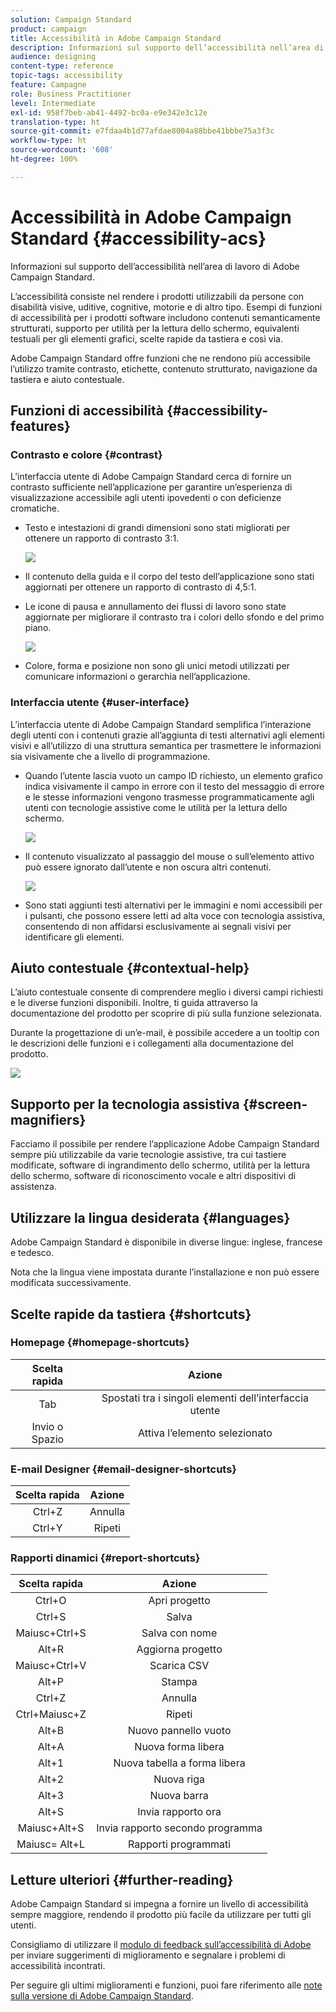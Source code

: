 ```yaml
---
solution: Campaign Standard
product: campaign
title: Accessibilità in Adobe Campaign Standard
description: Informazioni sul supporto dell’accessibilità nell’area di lavoro di Adobe Campaign Standard.
audience: designing
content-type: reference
topic-tags: accessibility
feature: Campagne
role: Business Practitioner
level: Intermediate
exl-id: 958f7beb-ab41-4492-bc0a-e9e342e3c12e
translation-type: ht
source-git-commit: e7fdaa4b1d77afdae8004a88bbe41bbbe75a3f3c
workflow-type: ht
source-wordcount: '608'
ht-degree: 100%

---
```


# Accessibilità in Adobe Campaign Standard {#accessibility-acs}

Informazioni sul supporto dell’accessibilità nell’area di lavoro di Adobe Campaign Standard.

L’accessibilità consiste nel rendere i prodotti utilizzabili da persone con disabilità visive, uditive, cognitive, motorie e di altro tipo. Esempi di funzioni di accessibilità per i prodotti software includono contenuti semanticamente strutturati, supporto per utilità per la lettura dello schermo, equivalenti testuali per gli elementi grafici, scelte rapide da tastiera e così via.

 Adobe Campaign Standard offre funzioni che ne rendono più accessibile l’utilizzo tramite contrasto, etichette, contenuto strutturato, navigazione da tastiera e aiuto contestuale.

## Funzioni di accessibilità {#accessibility-features}

### Contrasto e colore {#contrast}

L’interfaccia utente di Adobe Campaign Standard cerca di fornire un contrasto sufficiente nell’applicazione per garantire un’esperienza di visualizzazione accessibile agli utenti ipovedenti o con deficienze cromatiche.

* Testo e intestazioni di grandi dimensioni sono stati migliorati per ottenere un rapporto di contrasto 3:1.

   ![](assets/accessibility_2.png)

* Il contenuto della guida e il corpo del testo dell’applicazione sono stati aggiornati per ottenere un rapporto di contrasto di 4,5:1.

* Le icone di pausa e annullamento dei flussi di lavoro sono state aggiornate per migliorare il contrasto tra i colori dello sfondo e del primo piano.

   ![](assets/accessibility_1.png)

* Colore, forma e posizione non sono gli unici metodi utilizzati per comunicare informazioni o gerarchia nell’applicazione.

### Interfaccia utente {#user-interface}

L’interfaccia utente di Adobe Campaign Standard semplifica l’interazione degli utenti con i contenuti grazie all’aggiunta di testi alternativi agli elementi visivi e all’utilizzo di una struttura semantica per trasmettere le informazioni sia visivamente che a livello di programmazione.

* Quando l’utente lascia vuoto un campo ID richiesto, un elemento grafico indica visivamente il campo in errore con il testo del messaggio di errore e le stesse informazioni vengono trasmesse programmaticamente agli utenti con tecnologie assistive come le utilità per la lettura dello schermo.

   ![](assets/accessibility_3.png)

* Il contenuto visualizzato al passaggio del mouse o sull’elemento attivo può essere ignorato dall’utente e non oscura altri contenuti.

   ![](assets/accessibility_4.png)

* Sono stati aggiunti testi alternativi per le immagini e nomi accessibili per i pulsanti, che possono essere letti ad alta voce con tecnologia assistiva, consentendo di non affidarsi esclusivamente ai segnali visivi per identificare gli elementi.

<!--
### Create responsive resize for multiple devices {#resize-devices}

When designing for multiple devices and platforms, it's important to create a seamless experience for screen sizes across mobile and desktop resolutions.

Adobe Campaign Standard allows you to design and test emails and push notifications on different devices such as: iPhone, Android devices, iPad, Android tablet and desktop.

![](assets/accessibility_6.png)
-->

## Aiuto contestuale {#contextual-help}

L’aiuto contestuale consente di comprendere meglio i diversi campi richiesti e le diverse funzioni disponibili. Inoltre, ti guida attraverso la documentazione del prodotto per scoprire di più sulla funzione selezionata.

Durante la progettazione di un’e-mail, è possibile accedere a un tooltip con le descrizioni delle funzioni e i collegamenti alla documentazione del prodotto.

![](assets/accessibility_7.png)

## Supporto per la tecnologia assistiva {#screen-magnifiers}

Facciamo il possibile per rendere l’applicazione Adobe Campaign Standard sempre più utilizzabile da varie tecnologie assistive, tra cui tastiere modificate, software di ingrandimento dello schermo, utilità per la lettura dello schermo, software di riconoscimento vocale e altri dispositivi di assistenza.

## Utilizzare la lingua desiderata {#languages}

 Adobe Campaign Standard è disponibile in diverse lingue: inglese, francese e tedesco.

Nota che la lingua viene impostata durante l’installazione e non può essere modificata successivamente.

## Scelte rapide da tastiera {#shortcuts}

### Homepage {#homepage-shortcuts}

| Scelta rapida | Azione |
|:-:|:-:|
| Tab | Spostati tra i singoli elementi dell’interfaccia utente |
| Invio o Spazio | Attiva l’elemento selezionato |

### E-mail Designer {#email-designer-shortcuts}

| Scelta rapida | Azione |
|:-:|:-:|
| Ctrl+Z | Annulla |
| Ctrl+Y | Ripeti |

### Rapporti dinamici {#report-shortcuts}

| Scelta rapida | Azione |
|:-:|:-:|
| Ctrl+O | Apri progetto |
| Ctrl+S | Salva |
| Maiusc+Ctrl+S | Salva con nome |
| Alt+R | Aggiorna progetto |
| Maiusc+Ctrl+V | Scarica CSV |
| Alt+P | Stampa |
| Ctrl+Z | Annulla |
| Ctrl+Maiusc+Z | Ripeti |
| Alt+B | Nuovo pannello vuoto |
| Alt+A | Nuova forma libera |
| Alt+1 | Nuova tabella a forma libera |
| Alt+2 | Nuova riga |
| Alt+3 | Nuova barra |
| Alt+S | Invia rapporto ora |
| Maiusc+Alt+S | Invia rapporto secondo programma |
| Maiusc= Alt+L | Rapporti programmati |

## Letture ulteriori {#further-reading}

 Adobe Campaign Standard si impegna a fornire un livello di accessibilità sempre maggiore, rendendo il prodotto più facile da utilizzare per tutti gli utenti.

Consigliamo di utilizzare il [modulo di feedback sull’accessibilità di Adobe](https://www.adobe.com/accessibility/feedback.html) per inviare suggerimenti di miglioramento e segnalare i problemi di accessibilità incontrati.

Per seguire gli ultimi miglioramenti e funzioni, puoi fare riferimento alle [note sulla versione di Adobe Campaign Standard](https://experienceleague.adobe.com/docs/campaign-standard/using/release-notes/release-notes.html?lang=it#release-notes).
